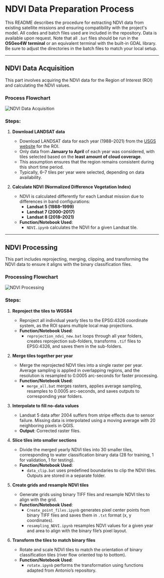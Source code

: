 # NDVI Data Preparation Process

This README describes the procedure for extracting NDVI data from existing satellite missions and ensuring compatibility with the project's model. All codes and batch files used are included in the repository. Data is available upon request. Note that all `.bat` files should be run in the **OSGeo4W terminal** or an equivalent terminal with the built-in GDAL library. Be sure to adjust the directories in the batch files to match your local setup.

---

## NDVI Data Acquisition

This part involves acquiring the NDVI data for the Region of Interest (ROI) and calculating the NDVI values.

### Process Flowchart
![NDVI Data Acquisition](Flowchart/NDVI_acquisition.png)

### Steps:

1. **Download LANDSAT data**  
   - Download LANDSAT data for each year (1988–2021) from the [USGS website](https://earthexplorer.usgs.gov/) for the ROI.  
   - Only data from **January to April** of each year was considered, with tiles selected based on the **least amount of cloud coverage**.  
   - This assumption ensures that the region remains consistent during this short time period.  
   - Typically, 6–7 tiles per year were selected, depending on data availability.

2. **Calculate NDVI (Normalized Difference Vegetation Index)**  
   - NDVI is calculated differently for each Landsat mission due to differences in band configurations:
     - **Landsat 5 (1988–1999)**  
     - **Landsat 7 (2000–2017)**  
     - **Landsat 8 (2018–2021)**  
   - **Function/Notebook Used**:  
     - `NDVI.ipynb` calculates the NDVI for a given Landsat tile.

---

## NDVI Processing

This part includes reprojecting, merging, clipping, and transforming the NDVI data to ensure it aligns with the binary classification files.

### Processing Flowchart
![NDVI Processing](Flowchart/NDVI_processing.png)

### Steps:

1. **Reproject the tiles to WGS84**  
   - Reproject all individual yearly tiles to the EPSG:4326 coordinate system, as the ROI spans multiple local map projections.  
   - **Function/Notebook Used**:  
     - `reprojection_ndvi_new.bat` loops through all year folders, creates reprojection sub-folders, transforms `.tif` files to EPSG:4326, and saves them in the sub-folders.

2. **Merge tiles together per year**  
   - Merge the reprojected NDVI tiles into a single raster per year. Average sampling is applied in overlapping regions, and the resolution is resampled to 0.0005 arc-seconds for faster processing.  
   - **Function/Notebook Used**:  
     - `merge_all.bat` merges rasters, applies average sampling, resamples to 0.0005 arc-seconds, and saves outputs to corresponding year folders.

3. **Interpolate to fill no-data values**  
   - Landsat 5 data after 2004 suffers from stripe effects due to sensor failure. Missing data is interpolated using a moving average with 20 neighboring pixels in QGIS.  
   - **Output**: Corrected raster files.

4. **Slice tiles into smaller sections**  
   - Divide the merged yearly NDVI tiles into 30 smaller tiles, corresponding to water classification binary data (28 for training, 1 for validation, 1 for testing).  
   - **Function/Notebook Used**:  
     - `data_clip.bat` uses predefined boundaries to clip the NDVI tiles. Outputs are stored in a separate folder.

5. **Create grids and resample NDVI tiles**  
   - Generate grids using binary TIFF files and resample NDVI tiles to align with the grid.  
   - **Function/Notebook Used**:  
     - `Create_point_files.ipynb` generates pixel center points from binary TIFF files and saves them in `.txt` format (x, y coordinates).  
     - `resampling_NDVI.ipynb` resamples NDVI values for a given year and area to align with the binary file’s pixel layout.

6. **Transform the tiles to match binary files**  
   - Rotate and scale NDVI tiles to match the orientation of binary classification tiles (river flow oriented top to bottom).  
   - **Function/Notebook Used**:  
     - `rotate.ipynb` performs the transformation using functions adapted from Antonio’s repository.
